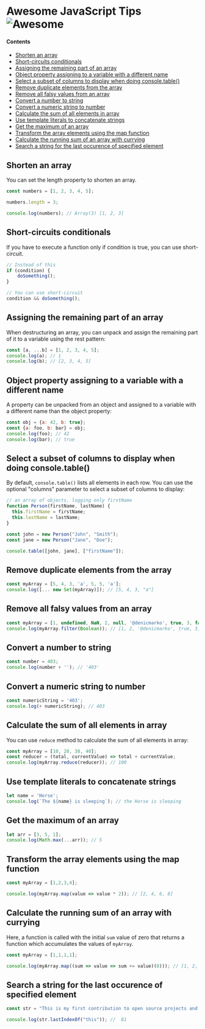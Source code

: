 # Awesome JavaScript Tips ![Awesome][awesome-badge]

#### Contents

- [Shorten an array](#shorten-an-array)
- [Short-circuits conditionals](#short-circuits-conditionals)
- [Assigning the remaining part of an array](#assigning-the-remaining-part-of-an-array)
- [Object property assigning to a variable with a different name](#object-property-assigning-to-a-variable-with-a-different-name)
- [Select a subset of columns to display when doing console.table()](#select-a-subset-of-columns-to-display-when-doing-consoletable)
- [Remove duplicate elements from the array](#remove-duplicate-elements-from-the-array)
- [Remove all falsy values from an array](#remove-all-falsy-values-from-an-array)
- [Convert a number to string](#convert-a-number-to-string)
- [Convert a numeric string to number](#convert-a-numeric-string-to-number)
- [Calculate the sum of all elements in array](#calculate-the-sum-of-all-elements-in-array)
- [Use template literals to concatenate strings](#use-template-literals-to-concatenate-strings)
- [Get the maximum of an array](#get-the-maximum-of-an-array)
- [Transform the array elements using the map function](#transform-the-array-elements-using-the-map-function)
- [Calculate the running sum of an array with currying](#calculate-the-running-sum-of-an-array-with-currying)
- [Search a string for the last occurence of specified element](#search-a-string-for-the-last-occurence-of-specified-element)

## Shorten an array

You can set the length property to shorten an array.

```javascript
const numbers = [1, 2, 3, 4, 5];

numbers.length = 3;

console.log(numbers); // Array(3) [1, 2, 3]
```

## Short-circuits conditionals

If you have to execute a function only if condition is true, you can use short-circuit.

```javascript
// Instead of this
if (condition) {
    doSomething();
}

// You can use short-circuit
condition && doSomething();
```

## Assigning the remaining part of an array

When destructuring an array, you can unpack and assign the remaining part of it to a variable using the rest pattern:

```javascript
const [a, ...b] = [1, 2, 3, 4, 5];
console.log(a); // 1
console.log(b); // [2, 3, 4, 5]
```

## Object property assigning to a variable with a different name

A property can be unpacked from an object and assigned to a variable with a different name than the object property:

```javascript
const obj = {a: 42, b: true};
const {a: foo, b: bar} = obj;
console.log(foo); // 42
console.log(bar); // true
```

## Select a subset of columns to display when doing console.table()

By default, `console.table()` lists all elements in each row. You can use the optional "columns" parameter to select a subset of columns to display:

```javascript
// an array of objects, logging only firstName
function Person(firstName, lastName) {
  this.firstName = firstName;
  this.lastName = lastName;
}

const john = new Person("John", "Smith");
const jane = new Person("Jane", "Doe");

console.table([john, jane], ["firstName"]);
```

## Remove duplicate elements from the array

```javascript
const myArray = [5, 4, 3, 'a', 5, 5, 'a'];
console.log([... new Set(myArray)]); // [5, 4, 3, "a"]
```

## Remove all falsy values from an array

```javascript
const myArray = [1, undefined, NaN, 2, null, '@denicmarko', true, 3, false];
console.log(myArray.filter(Boolean)); // [1, 2, '@denicmarko', true, 3]
```

## Convert a number to string

```javascript
const number = 403;
console.log(number + ''); // '403'
```

## Convert a numeric string to number

```javascript
const numericString = '403';
console.log(+ numericString); // 403
```

## Calculate the sum of all elements in array

You can use `reduce` method to calculate the sum of all elements in array:

```javascript
const myArray = [10, 20, 30, 40];
const reducer = (total, currentValue) => total + currentValue;
console.log(myArray.reduce(reducer)); // 100
```

## Use template literals to concatenate strings

```javascript
let name = 'Horse';
console.log(`The ${name} is sleeping`); // the Horse is sleeping 
```

## Get the maximum of an array

```javascript
let arr = [3, 5, 1];
console.log(Math.max(...arr)); // 5
```

## Transform the array elements using the map function

 ```javascript
const myArray = [1,2,3,4];

console.log(myArray.map(value => value * 2)); // [2, 4, 6, 8]
```

## Calculate the running sum of an array with currying

Here, a function is called with the initial `sum` value of zero that returns a function which accumulates the values of `myArray`.

```javascript
const myArray = [1,1,1,1];

console.log(myArray.map((sum => value => sum += value)(0))); // [1, 2, 3, 4]
```

## Search a string for the last occurence of specified element

```javascript
const str = "This is my first contribution to open source projects and I am very grateful for this opprotunity";

console.log(str.lastIndexOf("this")); //  81
```

[awesome-badge]: https://cdn.rawgit.com/sindresorhus/awesome/d7305f38d29fed78fa85652e3a63e154dd8e8829/media/badge.svg
